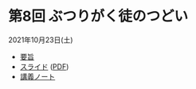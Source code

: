 # 第8回 ぶつりがく徒のつどい

2021年10月23日(土)

- [要旨](https://github.com/ohno/butsudoi2021/blob/main/abstract/abstract.pdf)
- [スライド](https://ohno.github.io/butsudoi2021/slides/slides.html) ([PDF](https://ohno.github.io/butsudoi2021/slides/slides.pdf))
- [講義ノート](https://ohno.github.io/butsudoi2021/note/note.html)
